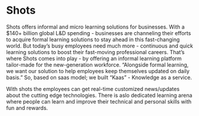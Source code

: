 # Shots
Shots offers informal and micro learning solutions for businesses. With a $140+ billion global L&D spending - businesses are channeling their efforts to acquire formal learning solutions to stay ahead in this fast-changing world. But today’s busy employees need much more - continuous and quick learning solutions to boost their fast-moving professional careers. That’s where Shots comes into play - by offering an informal learning platform tailor-made for the new-generation workforce.
“Alongside formal learning, we want our solution to help employees keep themselves updated on daily basis.”
So, based on saas model; we built “Kaas” - Knowledge as a service.

With shots the employees can get real-time customized news/updates about the cutting edge technologies. There is aslo dedicated learning arena where people can learn and improve their technical and personal skills with fun and rewards.


